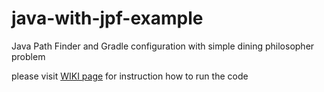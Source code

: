 # java-with-jpf-example
Java Path Finder and Gradle configuration with simple dining philosopher problem 

please visit [WIKI page](wiki) for instruction how to run the code
